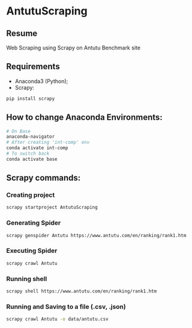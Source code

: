 # AntutuScraping

## Resume

Web Scraping using Scrapy on Antutu Benchmark site

## Requirements

- Anaconda3 (Python);
- Scrapy:

```sh
pip install scrapy
```

## How to change Anaconda Environments:

```sh
# On Base
anaconda-navigator
# After creating 'int-comp' env
conda activate int-comp
# To switch back
conda activate base
```

## Scrapy commands:

### Creating project

```sh
scrapy startproject AntutuScraping
```

### Generating Spider

```sh
scrapy genspider Antutu https://www.antutu.com/en/ranking/rank1.htm
```

### Executing Spider

```sh
scrapy crawl Antutu
```

### Running shell

```sh
scrapy shell https://www.antutu.com/en/ranking/rank1.htm
```

### Running and Saving to a file (.csv, .json)

```sh
scrapy crawl Antutu -o data/antutu.csv
```
